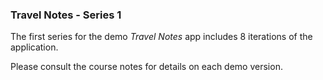 ### Travel Notes - Series 1

The first series for the demo *Travel Notes* app includes 8 iterations of the application.

Please consult the course notes for details on each demo version.
